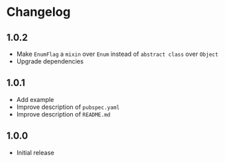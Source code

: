 # Changelog

## 1.0.2

- Make `EnumFlag` a `mixin` over `Enum` instead of `abstract class` over `Object`
- Upgrade dependencies

## 1.0.1

- Add example
- Improve description of `pubspec.yaml`
- Improve description of `README.md`

## 1.0.0

- Initial release
